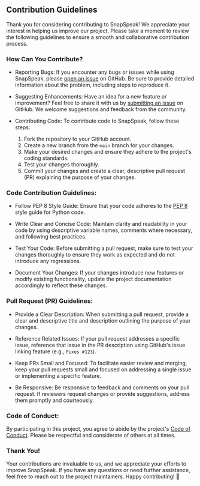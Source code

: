 ## Contribution Guidelines

Thank you for considering contributing to SnapSpeak! We appreciate your interest in helping us improve our project. Please take a moment to review the following guidelines to ensure a smooth and collaborative contribution process.

### How Can You Contribute?

- Reporting Bugs: If you encounter any bugs or issues while using SnapSpeak, please [open an issue](https://github.com/thisisankit27/SnapSpeak/issues) on GitHub. Be sure to provide detailed information about the problem, including steps to reproduce it.

- Suggesting Enhancements: Have an idea for a new feature or improvement? Feel free to share it with us by [submitting an issue](https://github.com/thisisankit27/SnapSpeak/issues) on GitHub. We welcome suggestions and feedback from the community.

- Contributing Code: To contribute code to SnapSpeak, follow these steps:
  1. Fork the repository to your GitHub account.
  2. Create a new branch from the `main` branch for your changes.
  3. Make your desired changes and ensure they adhere to the project's coding standards.
  4. Test your changes thoroughly.
  5. Commit your changes and create a clear, descriptive pull request (PR) explaining the purpose of your changes.

### Code Contribution Guidelines:

- Follow PEP 8 Style Guide: Ensure that your code adheres to the [PEP 8](https://www.python.org/dev/peps/pep-0008/) style guide for Python code.

- Write Clear and Concise Code: Maintain clarity and readability in your code by using descriptive variable names, comments where necessary, and following best practices.

- Test Your Code: Before submitting a pull request, make sure to test your changes thoroughly to ensure they work as expected and do not introduce any regressions.

- Document Your Changes: If your changes introduce new features or modify existing functionality, update the project documentation accordingly to reflect these changes.

### Pull Request (PR) Guidelines:

- Provide a Clear Description: When submitting a pull request, provide a clear and descriptive title and description outlining the purpose of your changes.

- Reference Related Issues: If your pull request addresses a specific issue, reference that issue in the PR description using GitHub's issue linking feature (e.g., `Fixes #123`).

- Keep PRs Small and Focused: To facilitate easier review and merging, keep your pull requests small and focused on addressing a single issue or implementing a specific feature.

- Be Responsive: Be responsive to feedback and comments on your pull request. If reviewers request changes or provide suggestions, address them promptly and courteously.

### Code of Conduct:

By participating in this project, you agree to abide by the project's [Code of Conduct](CODE_OF_CONDUCT.md). Please be respectful and considerate of others at all times.

### Thank You!

Your contributions are invaluable to us, and we appreciate your efforts to improve SnapSpeak. If you have any questions or need further assistance, feel free to reach out to the project maintainers. Happy contributing! 🚀
